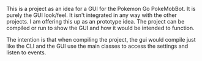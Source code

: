 This is a project as an idea for a GUI for the Pokemon Go PokeMobBot. It is purely the GUI look/feel. It isn't integrated in any way with the other projects. I am offering this up as an prototype idea.  The project can be compiled or run to show the GUI and how it would be intended to function.

The intention is that when compiling the project, the gui would compile just like the CLI and the GUI use the main classes to access the settings and listen to events. 
